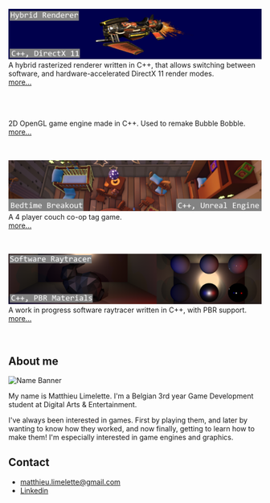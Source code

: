 [<img src="Images/HybridRendererBanner.png">](Pages/HybridRenderer.md)<br>
A hybrid rasterized renderer written in C++, that allows switching between software, and hardware-accelerated DirectX 11 render modes.<br>
[more...](Pages/HybridRenderer.md)<br>
<br>
<br>


[<img scr="Images/BenchineBanner.png">](Pages/Benchine.md)<br>
2D OpenGL game engine made in C++. Used to remake Bubble Bobble.<br>
[more...](Pages/Benchine.md)<br>
<br>
<br>


[<img src="Images/BedtimeBreakoutBanner.png">](Pages/BedtimeBreakout.md)<br>
A 4 player couch co-op tag game.<br>
[more...](Pages/BedtimeBreakout.md)<br>
<br>
<br>


[<img src="Images/RaytracerBanner.png">](Pages/SoftwareRaytracer.md)<br>
A work in progress software raytracer written in C++, with PBR support.<br>
[more...](Pages/SoftwareRaytracer.md)<br>
<br>
<br>


## About me 

![Name Banner](../Images/NameBanner.png)

My name is Matthieu Limelette. I'm a Belgian 3rd year Game Development student at Digital Arts & Entertainment.

I've always been interested in games. First by playing them, and later by wanting to know how they worked, and now finally, getting to learn how to make them!
I'm especially interested in game engines and graphics.

## Contact
- [matthieu.limelette@gmail.com](matthieu.limelette@gmail.com)
- [Linkedin](https://www.linkedin.com/in/matthieu-limelette-ab98501b8/)